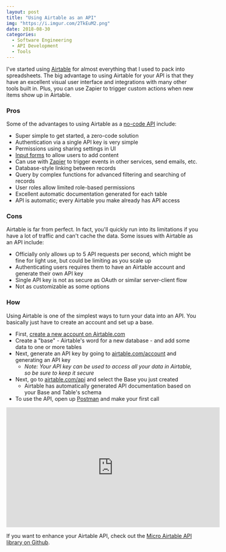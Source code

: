 ```yaml
---
layout: post
title: "Using Airtable as an API"
img: "https://i.imgur.com/2TkEuM2.png"
date: 2018-08-30
categories:
  - Software Engineering
  - API Development
  - Tools
---
```


I've started using [Airtable](https://airtable.com/invite/r/4EaSmQNr) for almost everything that I used to pack into spreadsheets. The big advantage to using Airtable for your API is that they have an excellent visual user interface and integrations with many other tools built in. Plus, you can use Zapier to trigger custom actions when new items show up in Airtable.

### Pros
Some of the advantages to using Airtable as a [no-code API](/posts/api-development) include:

- Super simple to get started, a zero-code solution
- Authentication via a single API key is very simple
- Permissions using sharing settings in UI
- [Input forms](/posts/google-forms-alternatives) to allow users to add content
- Can use with [Zapier](https://zapier.com/) to trigger events in other services, send emails, etc.
- Database-style linking between records
- Query by complex functions for advanced filtering and searching of records
- User roles allow limited role-based permissions
- Excellent automatic documentation generated for each table
- API is automatic; every Airtable you make already has API access

### Cons
Airtable is far from perfect. In fact, you'll quickly run into its limitations if you have a lot of traffic and can't cache the data. Some issues with Airtable as an API include:

- Officially only allows up to 5 API requests per second, which might be fine for light use, but could be limiting as you scale up
- Authenticating users requires them to have an Airtable account and generate their own API key
- Single API key is not as secure as OAuth or similar server-client flow
- Not as customizable as some options

### How 
Using Airtable is one of the simplest ways to turn your data into an API. You basically just have to create an account and set up a base.

- First, [create a new account on Airtable.com](https://airtable.com/invite/r/4EaSmQNr)
- Create a "base" - Airtable's word for a new database - and add some data to one or more tables
- Next, generate an API key by going to [airtable.com/account](https://airtable.com/account) and generating an API key
  - _Note: Your API key can be used to access all your data in Airtable, so be sure to keep it secure_ 
- Next, go to [airtable.com/api](https://airtable.com/api) and select the Base you just created
  - Airtable has automatically generated API documentation based on your Base and Table's schema
- To use the API, open up [Postman](/posts/postman-api-access) and make your first call

<iframe width="560" height="315" src="https://www.youtube.com/embed/lOSTzeRpeg4" frameborder="0" allow="accelerometer; autoplay; encrypted-media; gyroscope; picture-in-picture" allowfullscreen></iframe>

If you want to enhance your Airtable API, check out the [Micro Airtable API library on Github](https://github.com/rosszurowski/micro-airtable-api).
